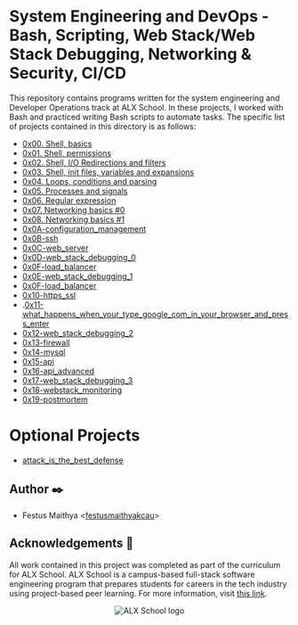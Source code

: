# System Engineering and DevOps - Bash, Scripting, Web Stack/Web Stack Debugging, Networking & Security, CI/CD

This repository contains programs written for the system engineering and Developer Operations
track at ALX School. In these projects, I worked with Bash and practiced
writing Bash scripts to automate tasks. The specific list of projects
contained in this directory is as follows:

* [0x00. Shell, basics](./0x00-shell_basics)
* [0x01. Shell, permissions](./0x01-shell_permissions)
* [0x02. Shell, I/O Redirections and filters](./0x02-shell_redirections)
* [0x03. Shell, init files, variables and expansions](./0x03-shell_variables_expansions)
* [0x04. Loops, conditions and parsing](./0x04-loops_conditions_and_parsing)
* [0x05. Processes and signals](./0x05-processes_and_signals)
* [0x06. Regular expression](./0x06-regular_expressions)
* [0x07. Networking basics #0](./0x07-networking_basics)
* [0x08. Networking basics #1](./0x08-networking_basics_2)
* [0x0A-configuration_management](./0x0A-configuration_management)
* [0x0B-ssh](./0x0B-ssh)
* [0x0C-web_server](./0x0C-web_server)
* [0x0D-web_stack_debugging_0](./0x0D-web_stack_debugging_0)
* [0x0F-load_balancer](./0x0F-load_balancer)
* [0x0E-web_stack_debugging_1](./0x0E-web_stack_debugging_1)
* [0x0F-load_balancer](./0x0F-load_balancer)
* [0x10-https_ssl](./0x10-https_ssl)
* .[0x11-what_happens_when_your_type_google_com_in_your_browser_and_press_enter](./0x11-what_happens_when_your_type_google_com_in_your_browser_and_press_enter)
* [0x12-web_stack_debugging_2](./0x12-web_stack_debugging_2)
* [0x13-firewall](./0x13-firewall)
* [0x14-mysql](./0x14-mysql)
* [0x15-api](./0x15-api)
* [0x16-api_advanced](./0x16-api_advanced)
* [0x17-web_stack_debugging_3](./0x17-web_stack_debugging_3)
* [0x18-webstack_monitoring](./0x18-webstack_monitoring)
* [0x19-postmortem](./0x19-postmortem)
# Optional Projects
* [attack_is_the_best_defense](./attack_is_the_best_defense)


## Author :black_nib:

* Festus Maithya <[festusmaithyakcau](https://github.com/festusmaithyakcau)>

## Acknowledgements :pray:

All work contained in this project was completed as part of the curriculum for
ALX School. ALX School is a campus-based full-stack software
engineering program that prepares students for careers in the tech industry
using project-based peer learning. For more information, visit
[this link](https://www.alxafrica.com/).

<p align="center">
  <img src="https://cdn.movemeback.com/media/thumbnails/images/alx-organisation-logo-20190916-00002391/f6313bbddaca8b63d28b26a7b02bc3c7.jpg"
       alt="ALX School logo"
  >
</p>
